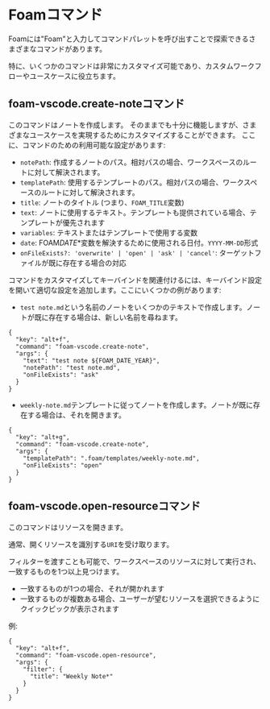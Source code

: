 # Foamコマンド

Foamには"Foam"と入力してコマンドパレットを呼び出すことで探索できるさまざまなコマンドがあります。

特に、いくつかのコマンドは非常にカスタマイズ可能であり、カスタムワークフローやユースケースに役立ちます。

## foam-vscode.create-noteコマンド

このコマンドはノートを作成します。
そのままでも十分に機能しますが、さまざまなユースケースを実現するためにカスタマイズすることができます。
ここに、コマンドのための利用可能な設定があります:

- `notePath`: 作成するノートのパス。相対パスの場合、ワークスペースのルートに対して解決されます。
- `templatePath`: 使用するテンプレートのパス。相対パスの場合、ワークスペースのルートに対して解決されます。
- `title`: ノートのタイトル (つまり、`FOAM_TITLE`変数)
- `text`: ノートに使用するテキスト。テンプレートも提供されている場合、テンプレートが優先されます
- `variables`: テキストまたはテンプレートで使用する変数
- `date`: FOAM*DATE*\*変数を解決するために使用される日付。`YYYY-MM-DD`形式
- `onFileExists?: 'overwrite' | 'open' | 'ask' | 'cancel'`: ターゲットファイルが既に存在する場合の対応

コマンドをカスタマイズしてキーバインドを関連付けるには、キーバインド設定を開いて適切な設定を追加します。ここにいくつかの例があります:

- `test note.md`という名前のノートをいくつかのテキストで作成します。ノートが既に存在する場合は、新しい名前を尋ねます。

```
{
  "key": "alt+f",
  "command": "foam-vscode.create-note",
  "args": {
    "text": "test note ${FOAM_DATE_YEAR}",
    "notePath": "test note.md",
    "onFileExists": "ask"
  }
}
```

- `weekly-note.md`テンプレートに従ってノートを作成します。ノートが既に存在する場合は、それを開きます。

```
{
  "key": "alt+g",
  "command": "foam-vscode.create-note",
  "args": {
    "templatePath": ".foam/templates/weekly-note.md",
    "onFileExists": "open"
  }
}
```

## foam-vscode.open-resourceコマンド

このコマンドはリソースを開きます。

通常、開くリソースを識別する`URI`を受け取ります。

フィルターを渡すことも可能で、ワークスペースのリソースに対して実行され、一致するものを1つ以上見つけます。

- 一致するものが1つの場合、それが開かれます
- 一致するものが複数ある場合、ユーザーが望むリソースを選択できるようにクイックピックが表示されます

例:

```
{
  "key": "alt+f",
  "command": "foam-vscode.open-resource",
  "args": {
    "filter": {
      "title": "Weekly Note*"
    }
  }
}
```


